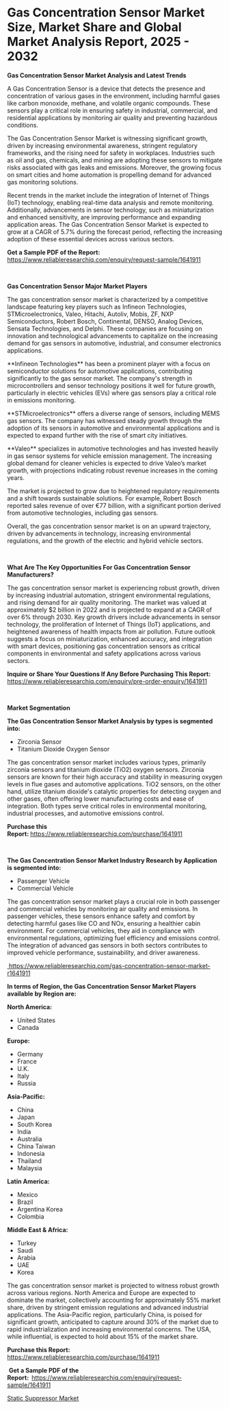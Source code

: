 <p><h1>Gas Concentration Sensor Market Size, Market Share and Global Market Analysis Report, 2025 - 2032</h1></p><p><strong>Gas Concentration Sensor Market Analysis and Latest Trends</strong></p>
<p><p>A Gas Concentration Sensor is a device that detects the presence and concentration of various gases in the environment, including harmful gases like carbon monoxide, methane, and volatile organic compounds. These sensors play a critical role in ensuring safety in industrial, commercial, and residential applications by monitoring air quality and preventing hazardous conditions.</p><p>The Gas Concentration Sensor Market is witnessing significant growth, driven by increasing environmental awareness, stringent regulatory frameworks, and the rising need for safety in workplaces. Industries such as oil and gas, chemicals, and mining are adopting these sensors to mitigate risks associated with gas leaks and emissions. Moreover, the growing focus on smart cities and home automation is propelling demand for advanced gas monitoring solutions.</p><p>Recent trends in the market include the integration of Internet of Things (IoT) technology, enabling real-time data analysis and remote monitoring. Additionally, advancements in sensor technology, such as miniaturization and enhanced sensitivity, are improving performance and expanding application areas. The Gas Concentration Sensor Market is expected to grow at a CAGR of 5.7% during the forecast period, reflecting the increasing adoption of these essential devices across various sectors.</p></p>
<p><strong>Get a Sample PDF of the Report:&nbsp;</strong> <a href="https://www.reliableresearchiq.com/enquiry/request-sample/1641911?utm_campaign=2273&utm_medium=2&utm_source=Github&utm_content=ia&utm_term=11022025&utm_id=gas-concentration-sensor">https://www.reliableresearchiq.com/enquiry/request-sample/1641911</a></p>
<p>&nbsp;</p>
<p><strong>Gas Concentration Sensor Major Market Players</strong></p>
<p><p>The gas concentration sensor market is characterized by a competitive landscape featuring key players such as Infineon Technologies, STMicroelectronics, Valeo, Hitachi, Autoliv, Mobis, ZF, NXP Semiconductors, Robert Bosch, Continental, DENSO, Analog Devices, Sensata Technologies, and Delphi. These companies are focusing on innovation and technological advancements to capitalize on the increasing demand for gas sensors in automotive, industrial, and consumer electronics applications.</p><p>**Infineon Technologies** has been a prominent player with a focus on semiconductor solutions for automotive applications, contributing significantly to the gas sensor market. The company's strength in microcontrollers and sensor technology positions it well for future growth, particularly in electric vehicles (EVs) where gas sensors play a critical role in emissions monitoring.</p><p>**STMicroelectronics** offers a diverse range of sensors, including MEMS gas sensors. The company has witnessed steady growth through the adoption of its sensors in automotive and environmental applications and is expected to expand further with the rise of smart city initiatives.</p><p>**Valeo** specializes in automotive technologies and has invested heavily in gas sensor systems for vehicle emission management. The increasing global demand for cleaner vehicles is expected to drive Valeo’s market growth, with projections indicating robust revenue increases in the coming years.</p><p>The market is projected to grow due to heightened regulatory requirements and a shift towards sustainable solutions. For example, Robert Bosch reported sales revenue of over €77 billion, with a significant portion derived from automotive technologies, including gas sensors.</p><p>Overall, the gas concentration sensor market is on an upward trajectory, driven by advancements in technology, increasing environmental regulations, and the growth of the electric and hybrid vehicle sectors.</p></p>
<p>&nbsp;</p>
<p><strong>What Are The Key Opportunities For Gas Concentration Sensor Manufacturers?</strong></p>
<p><p>The gas concentration sensor market is experiencing robust growth, driven by increasing industrial automation, stringent environmental regulations, and rising demand for air quality monitoring. The market was valued at approximately $2 billion in 2022 and is projected to expand at a CAGR of over 6% through 2030. Key growth drivers include advancements in sensor technology, the proliferation of Internet of Things (IoT) applications, and heightened awareness of health impacts from air pollution. Future outlook suggests a focus on miniaturization, enhanced accuracy, and integration with smart devices, positioning gas concentration sensors as critical components in environmental and safety applications across various sectors.</p></p>
<p><strong>Inquire or Share Your Questions If Any Before Purchasing This Report:</strong> <a href="https://www.reliableresearchiq.com/enquiry/pre-order-enquiry/1641911?utm_campaign=2273&utm_medium=2&utm_source=Github&utm_content=ia&utm_term=11022025&utm_id=gas-concentration-sensor">https://www.reliableresearchiq.com/enquiry/pre-order-enquiry/1641911</a></p>
<p>&nbsp;</p>
<p><strong>Market Segmentation</strong></p>
<p><strong>The Gas Concentration Sensor Market Analysis by types is segmented into:</strong></p>
<p><ul><li>Zirconia Sensor</li><li>Titanium Dioxide Oxygen Sensor</li></ul></p>
<p><p>The gas concentration sensor market includes various types, primarily zirconia sensors and titanium dioxide (TiO2) oxygen sensors. Zirconia sensors are known for their high accuracy and stability in measuring oxygen levels in flue gases and automotive applications. TiO2 sensors, on the other hand, utilize titanium dioxide's catalytic properties for detecting oxygen and other gases, often offering lower manufacturing costs and ease of integration. Both types serve critical roles in environmental monitoring, industrial processes, and automotive emissions control.</p></p>
<p><strong>Purchase this Report:&nbsp;</strong><a href="https://www.reliableresearchiq.com/purchase/1641911?utm_campaign=2273&utm_medium=2&utm_source=Github&utm_content=ia&utm_term=11022025&utm_id=gas-concentration-sensor">https://www.reliableresearchiq.com/purchase/1641911</a></p>
<p>&nbsp;</p>
<p><strong>The Gas Concentration Sensor Market Industry Research by Application is segmented into:</strong></p>
<p><ul><li>Passenger Vehicle</li><li>Commercial Vehicle</li></ul></p>
<p><p>The gas concentration sensor market plays a crucial role in both passenger and commercial vehicles by monitoring air quality and emissions. In passenger vehicles, these sensors enhance safety and comfort by detecting harmful gases like CO and NOx, ensuring a healthier cabin environment. For commercial vehicles, they aid in compliance with environmental regulations, optimizing fuel efficiency and emissions control. The integration of advanced gas sensors in both sectors contributes to improved vehicle performance, sustainability, and driver awareness.</p></p>
<p><a href="https://www.reliableresearchiq.com/gas-concentration-sensor-market-r1641911?utm_campaign=2273&utm_medium=2&utm_source=Github&utm_content=ia&utm_term=11022025&utm_id=gas-concentration-sensor">&nbsp;https://www.reliableresearchiq.com/gas-concentration-sensor-market-r1641911</a></p>
<p><strong>In terms of Region, the Gas Concentration Sensor Market Players available by Region are:</strong></p>
<p>
    <p> <strong> North America: </strong>
        <ul>
            <li>United States</li>
            <li>Canada</li>
        </ul>
        </p> 
    <p> <strong> Europe: </strong>
        <ul>
            <li>Germany</li>
            <li>France</li>
            <li>U.K.</li>
            <li>Italy</li>
            <li>Russia</li>
        </ul>
        </p> 
    <p> <strong> Asia-Pacific: </strong>
        <ul>
            <li>China</li>
            <li>Japan</li>
            <li>South Korea</li>
            <li>India</li>
            <li>Australia</li>
            <li>China Taiwan</li>
            <li>Indonesia</li>
            <li>Thailand</li>
            <li>Malaysia</li>
        </ul>
        </p> 
    <p> <strong> Latin America: </strong>
        <ul>
            <li>Mexico</li>
            <li>Brazil</li>
            <li>Argentina Korea</li>
            <li>Colombia</li>
        </ul>
        </p> 
    <p> <strong> Middle East & Africa: </strong>
        <ul>
            <li>Turkey</li>
            <li>Saudi</li>
            <li>Arabia</li>
            <li>UAE</li>
            <li>Korea</li>
        </ul>
    </p>
    </p>
<p><p>The gas concentration sensor market is projected to witness robust growth across various regions. North America and Europe are expected to dominate the market, collectively accounting for approximately 55% market share, driven by stringent emission regulations and advanced industrial applications. The Asia-Pacific region, particularly China, is poised for significant growth, anticipated to capture around 30% of the market due to rapid industrialization and increasing environmental concerns. The USA, while influential, is expected to hold about 15% of the market share.</p></p>
<p><strong>Purchase this Report: </strong><a href="https://www.reliableresearchiq.com/purchase/1641911?utm_campaign=2273&utm_medium=2&utm_source=Github&utm_content=ia&utm_term=11022025&utm_id=gas-concentration-sensor">https://www.reliableresearchiq.com/purchase/1641911</a></p>
<p>&nbsp;<strong>Get a Sample PDF of the Report:&nbsp;&nbsp;</strong><a href="https://www.reliableresearchiq.com/enquiry/request-sample/1641911?utm_campaign=2273&utm_medium=2&utm_source=Github&utm_content=ia&utm_term=11022025&utm_id=gas-concentration-sensor">https://www.reliableresearchiq.com/enquiry/request-sample/1641911</a></p>
<p><strong></strong></p>
<p><p><a href="https://github.com/jeastefanowicz7816/Market-Research-Report-List-1/blob/main/static-suppressor-market.md?utm_campaign=2273&utm_medium=2&utm_source=Github&utm_content=ia&utm_term=11022025&utm_id=gas-concentration-sensor">Static Suppressor Market</a></p></p>